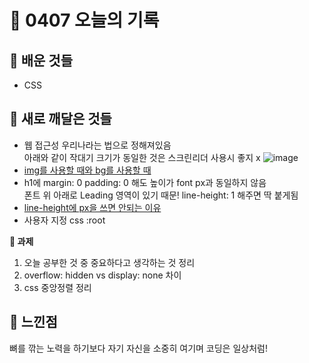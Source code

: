 # 🧸 0407 오늘의 기록
## 💙 배운 것들
* CSS

## 💚 새로 깨달은 것들
* 웹 접근성 우리나라는 법으로 정해져있음   
  아래와 같이 작대기 크기가 동일한 것은 스크린리더 사용시 좋지 x
![image](https://user-images.githubusercontent.com/84116709/162145547-63d1521c-6f11-4493-ab06-95c6d5784649.png)   
* [img를 사용할 때와 bg를 사용할 때](https://github.com/iRRPL-AR/TIL/blob/main/HTML%2BCSS/CSS/img%EB%A5%BC%20%EC%82%AC%EC%9A%A9%ED%95%A0%20%EB%95%8C%EC%99%80%20bg%EB%A5%BC%20%EC%82%AC%EC%9A%A9%ED%95%A0%20%EB%95%8C.md)
* h1에 margin: 0 padding: 0 해도 높이가 font px과 동일하지 않음   
폰트 위 아래로 Leading 영역이 있기 때문! line-height: 1 해주면 딱 붙게됨
* [line-height에 px을 쓰면 안되는 이유](https://github.com/iRRPL-AR/TIL/blob/main/HTML+CSS/CSS/line-height%20px%EB%A1%9C%20%EC%93%B0%EB%A9%B4%20%EC%95%88%EB%90%98%EB%8A%94%20%EC%9D%B4%EC%9C%A0.md)
* 사용자 지정 css
:root

**📍 과제**
1. 오늘 공부한 것 중 중요하다고 생각하는 것 정리
2. overflow: hidden vs display: none 차이
3. css 중앙정렬 정리

## 💜 느낀점
뼈를 깎는 노력을 하기보다 자기 자신을 소중히 여기며 코딩은 일상처럼!
